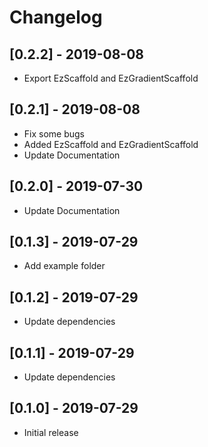# Changelog

## [0.2.2] - 2019-08-08

* Export EzScaffold and EzGradientScaffold

## [0.2.1] - 2019-08-08

* Fix some bugs
* Added EzScaffold and EzGradientScaffold
* Update Documentation

## [0.2.0] - 2019-07-30

* Update Documentation

## [0.1.3] - 2019-07-29

* Add example folder

## [0.1.2] - 2019-07-29

* Update dependencies

## [0.1.1] - 2019-07-29

* Update dependencies

## [0.1.0] - 2019-07-29

* Initial release
